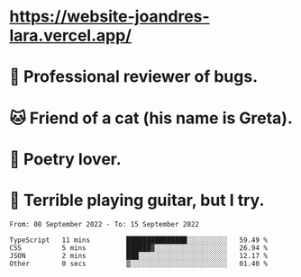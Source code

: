 # https://website-joandres-lara.vercel.app/
# 🐛 Professional reviewer of bugs.
# 🐱 Friend of a cat (his name is Greta).
# 📜 Poetry lover.
# 🎸 Terrible playing guitar, but I try.

<!--START_SECTION:waka-->

```text
From: 08 September 2022 - To: 15 September 2022

TypeScript   11 mins         ███████████████░░░░░░░░░░   59.49 %
CSS          5 mins          ██████▓░░░░░░░░░░░░░░░░░░   26.94 %
JSON         2 mins          ███░░░░░░░░░░░░░░░░░░░░░░   12.17 %
Other        0 secs          ▒░░░░░░░░░░░░░░░░░░░░░░░░   01.40 %
```

<!--END_SECTION:waka-->
